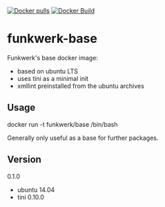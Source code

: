 [![Docker pulls](https://img.shields.io/docker/pulls/funkwerk/base.svg)](https://hub.docker.com/r/funkwerk/base/)
[![Docker Build](https://img.shields.io/docker/automated/funkwerk/base.svg)](https://hub.docker.com/r/funkwerk/base/)

# funkwerk-base

Funkwerk's base docker image:
- based on ubuntu LTS
- uses tini as a minimal init
- xmllint preinstalled from the ubuntu archives

## Usage

docker run -t funkwerk/base /bin/bash

Generally only useful as a base for further packages.

## Version

0.1.0
 - ubuntu 14.04
 - tini 0.10.0
